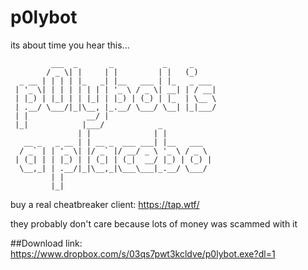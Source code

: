 # p0lybot

its about time you hear this...

```
         ___  _       _           _     _     
        / _ \| |     | |         | |   (_)    
  _ __ | | | | |_   _| |__   ___ | |_   _ ___ 
 | '_ \| | | | | | | | '_ \ / _ \| __| | / __|
 | |_) | |_| | | |_| | |_) | (_) | |_  | \__ \
 | .__/ \___/|_|\__, |_.__/ \___/ \__| |_|___/
 | |             __/ |                        
 |_|            |___/            _            
               | |              | |           
   __ _   _ __ | | __ _  ___ ___| |__   ___   
  / _` | | '_ \| |/ _` |/ __/ _ \ '_ \ / _ \  
 | (_| | | |_) | | (_| | (_|  __/ |_) | (_) | 
  \__,_| | .__/|_|\__,_|\___\___|_.__/ \___/  
         | |                                  
         |_|                                  
```
         
buy a real cheatbreaker client: https://tap.wtf/

they probably don't care because lots of money was scammed with it

##Download link: 
https://www.dropbox.com/s/03qs7pwt3kcldve/p0lybot.exe?dl=1
